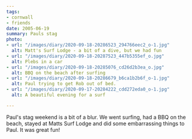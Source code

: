```yaml
---
tags:
- cornwall
- friends
date: 2005-06-19
summary: Pauls stag
photo:
- url: "/images/diary/2020-09-18-20286523_294766eec2_o-1.jpg"
  alt: Matt's Surf Lodge - a bit of a dive, but we had fun
- url: "/images/diary/2020-09-18-20287523_447b5355ef_o.jpg"
  alt: Plebs in a car
- url: "/images/diary/2020-09-18-20285076_cd26d2b3ea_o.jpg"
  alt: BBQ on the beach after surfing
- url: "/images/diary/2020-09-18-20286679_b6ca1b2b6f_o-1.jpg"
  alt: Paul trying to get Rob out of bed.
- url: "/images/diary/2020-09-17-20284222_cdd272eda0_o-1.jpg"
  alt: A beautiful evening for a surf

---
```

Paul's stag weekend is a bit of a blur. We went surfing, had a BBQ on the beach, stayed at Matts Surf Lodge and did some embarrassing things to Paul. It was great fun!